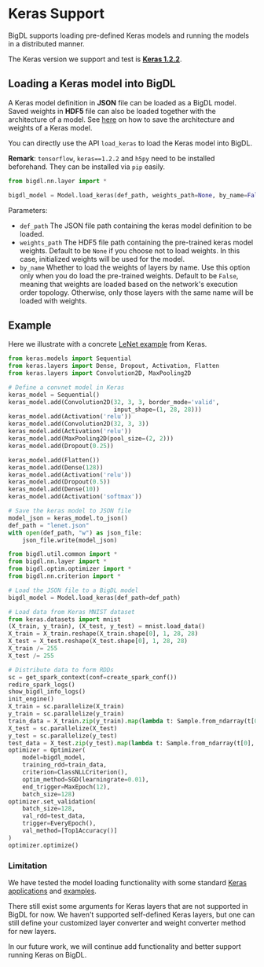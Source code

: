 # **Keras Support**

BigDL supports loading pre-defined Keras models and running the models in a distributed manner.

The Keras version we support and test is [__Keras 1.2.2__](https://faroit.github.io/keras-docs/1.2.2/).

## **Loading a Keras model into BigDL**

A Keras model definition in __JSON__ file can be loaded as a BigDL model.
Saved weights in __HDF5__ file can also be loaded together with the architecture of a model.
See [here](https://faroit.github.io/keras-docs/1.2.2/getting-started/faq/#how-can-i-save-a-keras-model) on how to save the architecture and weights of a Keras model.

You can directly use the API `load_keras` to load the Keras model into BigDL.

__Remark__: `tensorflow`, `keras==1.2.2` and `h5py` need to be installed beforehand. They can be installed via `pip` easily.

```python
from bigdl.nn.layer import *

bigdl_model = Model.load_keras(def_path, weights_path=None, by_name=False)
```
Parameters:

* `def_path` The JSON file path containing the keras model definition to be loaded.
* `weights_path`  The HDF5 file path containing the pre-trained keras model weights. Default to be `None` if you choose not to load weights. In this case, initialized weights will be used for the model.
* `by_name`  Whether to load the weights of layers by name. Use this option only when you do load the pre-trained weights. Default to be `False`, meaning that  weights are loaded based on the network's execution order topology. Otherwise, only those layers with the same name will be loaded with weights.

## **Example**

Here we illustrate with a concrete [LeNet example](https://github.com/fchollet/keras/blob/1.2.2/examples/mnist_cnn.py) from Keras.

```python
from keras.models import Sequential
from keras.layers import Dense, Dropout, Activation, Flatten
from keras.layers import Convolution2D, MaxPooling2D

# Define a convnet model in Keras
keras_model = Sequential()
keras_model.add(Convolution2D(32, 3, 3, border_mode='valid',
                              input_shape=(1, 28, 28)))
keras_model.add(Activation('relu'))
keras_model.add(Convolution2D(32, 3, 3))
keras_model.add(Activation('relu'))
keras_model.add(MaxPooling2D(pool_size=(2, 2)))
keras_model.add(Dropout(0.25))

keras_model.add(Flatten())
keras_model.add(Dense(128))
keras_model.add(Activation('relu'))
keras_model.add(Dropout(0.5))
keras_model.add(Dense(10))
keras_model.add(Activation('softmax'))

# Save the keras model to JSON file
model_json = keras_model.to_json()
def_path = "lenet.json"
with open(def_path, "w") as json_file:
    json_file.write(model_json)

from bigdl.util.common import *
from bigdl.nn.layer import *
from bigdl.optim.optimizer import *
from bigdl.nn.criterion import *

# Load the JSON file to a BigDL model
bigdl_model = Model.load_keras(def_path=def_path)

# Load data from Keras MNIST dataset
from keras.datasets import mnist
(X_train, y_train), (X_test, y_test) = mnist.load_data()
X_train = X_train.reshape(X_train.shape[0], 1, 28, 28)
X_test = X_test.reshape(X_test.shape[0], 1, 28, 28)
X_train /= 255
X_test /= 255

# Distribute data to form RDDs
sc = get_spark_context(conf=create_spark_conf())
redire_spark_logs()
show_bigdl_info_logs()
init_engine()
X_train = sc.parallelize(X_train)
y_train = sc.parallelize(y_train)
train_data = X_train.zip(y_train).map(lambda t: Sample.from_ndarray(t[0], t[1] + 1))
X_test = sc.parallelize(X_test)
y_test = sc.parallelize(y_test)
test_data = X_test.zip(y_test).map(lambda t: Sample.from_ndarray(t[0], t[1] + 1))
optimizer = Optimizer(
    model=bigdl_model,
    training_rdd=train_data,
    criterion=ClassNLLCriterion(),
    optim_method=SGD(learningrate=0.01),
    end_trigger=MaxEpoch(12),
    batch_size=128)
optimizer.set_validation(
    batch_size=128,
    val_rdd=test_data,
    trigger=EveryEpoch(),
    val_method=[Top1Accuracy()]
)
optimizer.optimize()
```

### **Limitation**
We have tested the model loading functionality with some standard [Keras applications](https://faroit.github.io/keras-docs/1.2.2/applications/) and [examples](https://github.com/fchollet/keras/tree/1.2.2/examples).

There still exist some arguments for Keras layers that are not supported in BigDL for now. We haven't supported self-defined Keras layers, but one can still define your customized layer converter and weight converter method for new layers.

In our future work, we will continue add functionality and better support running Keras on BigDL.